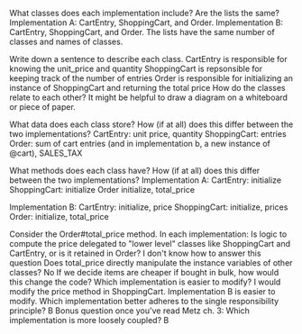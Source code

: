 What classes does each implementation include? Are the lists the same? 
Implementation A: CartEntry, ShoppingCart, and Order.
Implementation B: CartEntry, ShoppingCart, and Order.
The lists have the same number of classes and names of classes.

Write down a sentence to describe each class.
CartEntry is responsible for knowing the unit_price and quantity 
ShoppingCart is repsonsible for keeping track of the number of entries
Order is responsible for initializing an instance of ShoppingCart and returning the total price 
How do the classes relate to each other? It might be helpful to draw a diagram on a whiteboard or piece of paper.

What data does each class store? How (if at all) does this differ between the two implementations?
CartEntry: unit price, quantity
ShoppingCart: entries
Order: sum of cart entries (and in implementation b, a new instance of @cart), SALES_TAX

What methods does each class have? How (if at all) does this differ between the two implementations?
Implementation A:
CartEntry: initialize
ShoppingCart: initialize
Order initialize, total_price

Implementation B:
CartEntry: initialize, price
ShoppingCart: initialize, prices
Order: initialize, total_price

Consider the Order#total_price method. In each implementation:
Is logic to compute the price delegated to "lower level" classes like ShoppingCart and CartEntry, or is it retained in Order?
I don't know how to answer this question
Does total_price directly manipulate the instance variables of other classes?
No
If we decide items are cheaper if bought in bulk, how would this change the code? Which implementation is easier to modify?
I would modify the price method in ShoppingCart.
Implementation B is easier to modify.
Which implementation better adheres to the single responsibility principle?
B
Bonus question once you've read Metz ch. 3: Which implementation is more loosely coupled?
B